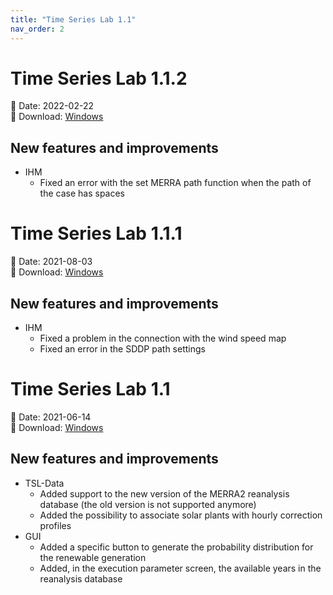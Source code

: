 ```yaml
---
title: "Time Series Lab 1.1"
nav_order: 2
---
```


# Time Series Lab 1.1.2

📅 Date: 2022-02-22<br>
🔗 Download:
[Windows](https://www.psr-inc.com/app/link/?t=d&f=timeserieslab-1.1.2-setup.zip)

## New features and improvements

* IHM
  * Fixed an error with the set MERRA path function when the path of the case has spaces

# Time Series Lab 1.1.1

📅 Date: 2021-08-03<br>
🔗 Download:
[Windows](https://www.psr-inc.com/app/link/?t=d&f=timeserieslab-1.1.1-setup.zip)

## New features and improvements

* IHM
  * Fixed a problem in the connection with the wind speed map
  * Fixed an error in the SDDP path settings

# Time Series Lab 1.1

📅 Date: 2021-06-14<br>
🔗 Download:
[Windows](https://www.psr-inc.com/app/link/?t=d&f=timeserieslab-1.1.0-setup.zip)

## New features and improvements

* TSL-Data
  * Added support to the new version of the MERRA2 reanalysis database (the old version is not supported anymore)
  * Added the possibility to associate solar plants with hourly correction profiles
* GUI
  * Added a specific button to generate the probability distribution for the renewable generation
  * Added, in the execution parameter screen, the available years in the reanalysis database